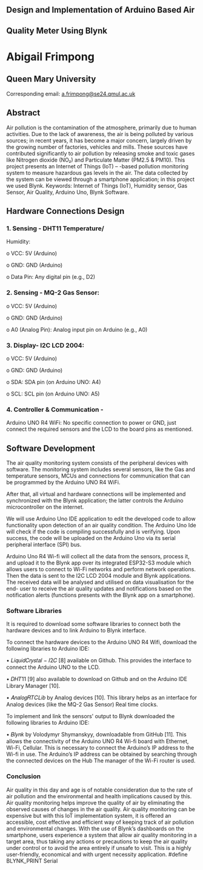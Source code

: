 ## Design and Implementation of Arduino Based Air
## Quality Meter Using Blynk
# Abigail Frimpong
## Queen Mary University
Corresponding email: a.frimpong@se24.qmul.ac.uk
## Abstract 
Air pollution is the contamination of the atmosphere, primarily due to human
activities. Due to the lack of awareness, the air is being polluted by various sources; in recent
years, it has become a major concern, largely driven by the growing number of factories,
vehicles and mills. These sources have contributed significantly to air pollution by releasing
smoke and toxic gases like Nitrogen dioxide (NO₂) and Particulate Matter (PM2.5 & PM10).
This project presents an Internet of Things (IoT) – -based pollution monitoring system to
measure hazardous gas levels in the air.
The data collected by the system can be viewed through a smartphone application; in this
project we used Blynk.
Keywords: Internet of Things (IoT), Humidity sensor, Gas Sensor, Air Quality, Arduino Uno,
Blynk Software.


## Hardware Connections Design
### 1. Sensing - DHT11 Temperature/

Humidity:

o VCC: 5V (Arduino)

o GND: GND (Arduino)

o Data Pin: Any digital pin (e.g.,
D2)
### 2. Sensing - MQ-2 Gas Sensor:

o VCC: 5V (Arduino)

o GND: GND (Arduino)

o A0 (Analog Pin): Analog input
pin on Arduino (e.g., A0)
### 3. Display- I2C LCD 2004:

o VCC: 5V (Arduino)

o GND: GND (Arduino)

o SDA: SDA pin (on Arduino
UNO: A4)

o SCL: SCL pin (on Arduino
UNO: A5)
### 4. Controller & Communication -
Arduino UNO R4 WiFi:
 No specific connection to power
or GND, just connect the
required sensors and the LCD to
the board pins as mentioned.

## Software Development
The air quality monitoring system consists
of the peripheral devices with software.
The monitoring system includes several
sensors, like the Gas and temperature
sensors, MCUs and connections for
communication that can be programmed by
the Arduino UNO R4 WiFi.

After that, all virtual and hardware
connections will be implemented and
synchronized with the Blynk application;
the latter controls the Arduino
microcontroller on the internet.

We will use Arduino Uno IDE application
to edit the developed code to allow
functionality upon detection of an air
quality condition. The Arduino Uno Ide
will check if the code is compiling
successfully and is verifying. Upon
success, the code will be uploaded on the
Arduino Uno via its serial peripheral
interface (SPI) bus.

Arduino Uno R4 Wi-fi will collect all the
data from the sensors, process it, and
upload it to the Blynk app over its
integrated ESP32-S3 module which allows
users to connect to Wi-Fi networks and
perform network operations.
Then the data is sent to the I2C LCD 2004
module and Blynk applications.
The received data will be analysed and
utilised on data visualisation for the end-
user to receive the air quality updates and
notifications based on the notification alerts
(functions presents with the Blynk app on a
smartphone).

 ### Software Libraries
It is required to download some software
libraries to connect both the hardware
devices and to link Arduino to Blynk
interface.

To connect the hardware devices to the
Arduino UNO R4 Wifi, download the
following libraries to Arduino IDE:

• 𝐿𝑖𝑞𝑢𝑖𝑑𝐶𝑟𝑦𝑠𝑡𝑎𝑙 − 𝐼2𝐶 [8] available
on Github. This provides the
interface to connect the Arduino
UNO to the LCD.

• 𝐷𝐻𝑇11 [9] also available to
download on Github and on the
Arduino IDE Library Manager [10].

• 𝐴𝑛𝑎𝑙𝑜𝑔𝑅𝑇𝐶𝐿𝑖𝑏 by Analog devices
[10]. This library helps as an
interface for Analog devices (like
the MQ-2 Gas Sensor) Real time
clocks.

To implement and link the sensors' output to
Blynk downloaded the following libraries to
Arduino IDE:

• 𝐵𝑙𝑦𝑛𝑘 by Volodymyr Shymanskyy,
downloadable from GitHub [11].
This allows the connectivity of the
Arduino UNO R4 Wi-fi board with
Ethernet, Wi-Fi, Cellular. This is
necessary to connect the
Arduino’s IP address to the Wi-fi in
use. The Arduino’s IP address can
be obtained by searching through
the connected devices on the Hub
The manager of the Wi-Fi router is
used.

### Conclusion
Air quality in this day and age is of notable
consideration due to the rate of air pollution
and the environmental and health
implications caused by this.
Air quality monitoring helps improve the
quality of air by eliminating the observed
causes of changes in the air quality.
Air quality monitoring can be expensive but
with this IoT implementation system, it is
offered an accessible, cost effective and
efficient way of keeping track of air
pollution and environmental changes.
With the use of Blynk’s dashboards on the
smartphone, users experience a system that
allow air quality monitoring in a target area,
thus taking any actions or precautions to
keep the air quality under control or to
avoid the area entirely if unsafe to visit.
This is a highly user-friendly, economical
and with urgent necessity application.
#define BLYNK_PRINT Serial
